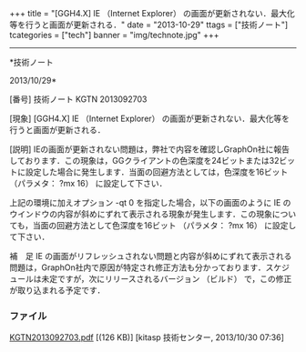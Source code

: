 ﻿+++
title = "[GGH4.X] IE （Internet Explorer） の画面が更新されない．最大化等を行うと画面が更新される．"
date = "2013-10-29"
ttags = ["技術ノート"]
tcategories = ["tech"]
banner = "img/technote.jpg"
+++

-----------------------------------------------------------------------------------------------------------------------------

*技術ノート

2013/10/29*


[番号]
技術ノート KGTN 2013092703

[現象]
[GGH4.X] IE （Internet Explorer）
の画面が更新されない．最大化等を行うと画面が更新される．

[説明]
IEの画面が更新されない問題は，弊社で内容を確認しGraphOn社に報告しております．この現象は，GGクライアントの色深度を24ビットまたは32ビットに設定した場合に発生します．当面の回避方法としては，色深度を16ビット
（パラメタ： ?mx 16） に設定して下さい．

上記の環境に加えオプション -qt 0 を指定した場合，以下の画面のように IE
のウインドウの内容が斜めにずれて表示される現象が発生します．この現象についても，当面の回避方法として色深度を16ビット
（パラメタ： ?mx 16） に設定して下さい．

補　足
IE
の画面がリフレッシュされない問題と内容が斜めにずれて表示される問題は，GraphOn社内で原因が特定され修正方法も分かっております．スケジュールは未定ですが，次にリリースされるバージョン
（ビルド） で，この修正が取り込まれる予定です．


### ファイル

 
 


[KGTN2013092703.pdf](http://techreport.kitasp.net/attachments/download/1375/KGTN2013092703.pdf)
 [(126 KB)] [kitasp 技術センター, 2013/10/30
07:36]


 


 

